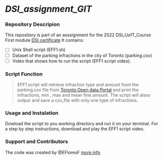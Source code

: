 # *DSI_assignment_GIT*

### **Repository Descripion**
This repository is part of an asssignment for the 2022 DSI_UofT_Course First module
[DSI certificate](https://datasciencecertificate.ca) 
It contains:
- [ ] Unix Shell script (EFF1.sh)
- [ ] Dataset of the parking infractions in the city of Toronto (parking.csv) 
- [ ] Video that shows how to run the script (EFF1 script video).

### **Script Function**
 > EFF1 script will retrieve infraction type and amount from the parking.csv file from [Toronto Open data Portal](https://open.toronto.ca/dataset/parking-tickets/) and print the infractions, min , max and mean fine amount. The script will alsso output and save a csv_file with only one type of infractions. 

### **Usage and Instalation**
Dowload the script to you working directory and run it on your terminal. For a step by step instructions, download and play the EFF1 script video.


### **Support and Contributors**
The code was created by @EFloresF 
[more info](https://unix.stackexchange.com/questions/580175/how-to-extract-maximum-and-minimum-value-from-column-1-and-column-2)
